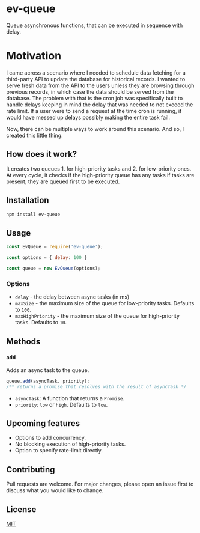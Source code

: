 # ev-queue
Queue asynchronous functions, that can be executed in sequence with delay.

# Motivation
I came across a scenario where I needed to schedule data fetching for a third-party API to update the database for historical records. I wanted to serve fresh data from the API to the users unless they are browsing through previous records, in which case the data should be served from the database. The problem with that is the cron job was specifically built to handle delays keeping in mind the delay that was needed to not exceed the rate limit. If a user were to send a request at the time cron is running, it would have messed up delays possibly making the entire task fail.

Now, there can be multiple ways to work around this scenario. And so, I created this little thing.

## How does it work?
It creates two queues 1. for high-priority tasks and 2. for low-priority ones. At every cycle, it checks if the high-priority queue has any tasks if tasks are present, they are queued first to be executed.

## Installation

```bash
npm install ev-queue
```

## Usage
```javascript
const EvQueue = require('ev-queue');

const options = { delay: 100 }

const queue = new EvQueue(options);
```

### Options
- `delay` - the delay between async tasks (in ms)
- `maxSize` - the maximum size of the queue for low-priority tasks. Defaults to `100`.
- `maxHighPriority` - the maximum size of the queue for high-priority tasks. Defaults to `10`.

## Methods

### `add`

  Adds an async task to the queue.

```javascript
queue.add(asyncTask, priority);
/** returns a promise that resolves with the result of asyncTask */
```

* `asyncTask`: A function that returns a `Promise`.
* `priority`: `low` or `high`. Defaults to `low`.

## Upcoming features
- Options to add concurrency.
- No blocking execution of high-priority tasks.
- Option to specify rate-limit directly.

## Contributing
Pull requests are welcome. For major changes, please open an issue first to discuss what you would like to change.

## License
[MIT](https://choosealicense.com/licenses/mit/)

